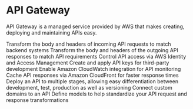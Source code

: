 # API Gateway
API Gateway is a managed service provided by AWS that makes creating, deploying and maintaining APIs easy.

Transform the body and headers of incoming API requests to match backend systems
Transform the body and headers of the outgoing API responses to match API requirements
Control API access via AWS Identity and Access Management
Create and apply API keys for third-party development
Enable Amazon CloudWatch integration for API monitoring
Cache API responses via Amazon CloudFront for faster response times
Deploy an API to multiple stages, allowing easy differentiation between development, test, production as well as versioning
Connect custom domains to an API
Define models to help standardize your API request and response transformations
